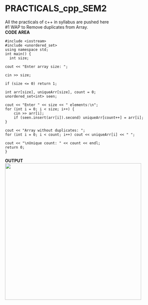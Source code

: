 # PRACTICALS_cpp_SEM2
All the practicals of c++ in syllabus are pushed here 
<br>
#1 WAP to Remove duplicates from Array. <br>
<b>CODE AREA</b> <br>


    #include <iostream>
    #include <unordered_set>
    using namespace std;
    int main() {
      int size;
    
    cout << "Enter array size: ";
    
    cin >> size;
    
    if (size <= 0) return 1;
    
    int arr[size], uniqueArr[size], count = 0;
    unordered_set<int> seen;

    cout << "Enter " << size << " elements:\n";
    for (int i = 0; i < size; i++) {
        cin >> arr[i];
        if (seen.insert(arr[i]).second) uniqueArr[count++] = arr[i];
    }

    cout << "Array without duplicates: ";
    for (int i = 0; i < count; i++) cout << uniqueArr[i] << " ";

    cout << "\nUnique count: " << count << endl;
    return 0;
    }
<b>OUTPUT</b> <br>
<img src="https://github.com/user-attachments/assets/9f8ad516-35b9-4146-bddc-a2980491f358" lenth='400' width ='450'>
 
